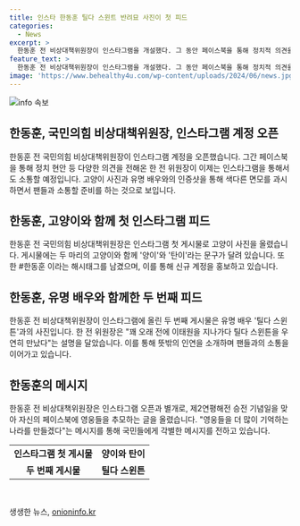 ```yaml
---
title: 인스타 한동훈 틸다 스윈트 반려묘 사진이 첫 피드
categories:
  - News
excerpt: >
  한동훈 전 비상대책위원장이 인스타그램을 개설했다. 그 동안 페이스북을 통해 정치적 의견을 전해왔으나 인스타를 사용하지 않았던 그가 첫 사진으로 고양이를 올렸다. 두 번째 사진은 한국을 방문한 유명 배우 틸다 스윈튼과 함께 찍은 것이다. 또한, 그는 제2연평해전 승전 기념일을 맞아 전투에 대한 글도 게시했다. 한동훈 전 위원장의 다양한 콘텐츠가 기대된다.
feature_text: >
  한동훈 전 비상대책위원장이 인스타그램을 개설했다. 그 동안 페이스북을 통해 정치적 의견을 전해왔으나 인스타를 사용하지 않았던 그가 첫 사진으로 고양이를 올렸다. 두 번째 사진은 한국을 방문한 유명 배우 틸다 스윈튼과 함께 찍은 것이다. 또한, 그는 제2연평해전 승전 기념일을 맞아 전투에 대한 글도 게시했다. 한동훈 전 위원장의 다양한 콘텐츠가 기대된다.
image: 'https://www.behealthy4u.com/wp-content/uploads/2024/06/news.jpg'
---
```


<p><img src="https://www.behealthy4u.com/wp-content/uploads/2024/06/news.jpg" alt="info 속보" /></p>

<h2 data-ke-size="size26">한동훈, 국민의힘 비상대책위원장, 인스타그램 계정 오픈</h2>

<p data-ke-size="size16">한동훈 전 국민의힘 비상대책위원장이 인스타그램 계정을 오픈했습니다. 그간 페이스북을 통해 정치 현안 등 다양한 의견을 전해온 한 전 위원장이 이제는 인스타그램을 통해서도 소통할 예정입니다. 고양이 사진과 유명 배우와의 인증샷을 통해 색다른 면모를 과시하면서 팬들과 소통할 준비를 하는 것으로 보입니다.</p>

<h2 data-ke-size="size26">한동훈, 고양이와 함께 첫 인스타그램 피드</h2>

<p data-ke-size="size16">한동훈 전 국민의힘 비상대책위원장은 인스타그램 첫 게시물로 고양이 사진을 올렸습니다. 게시물에는 두 마리의 고양이와 함께 '양이'와 '탄이'라는 문구가 달려 있습니다. 또한 #한동훈 이라는 해시태그를 남겼으며, 이를 통해 신규 계정을 홍보하고 있습니다.</p>

<h2 data-ke-size="size26">한동훈, 유명 배우와 함께한 두 번째 피드</h2>

<p data-ke-size="size16">한동훈 전 비상대책위원장이 인스타그램에 올린 두 번째 게시물은 유명 배우 '틸다 스윈튼'과의 사진입니다. 한 전 위원장은 "꽤 오래 전에 이태원을 지나가다 틸다 스윈튼을 우연히 만났다"는 설명을 달았습니다. 이를 통해 뜻밖의 인연을 소개하며 팬들과의 소통을 이어가고 있습니다.</p>

<h2 data-ke-size="size26">한동훈의 메시지</h2>

<p data-ke-size="size16">한동훈 전 비상대책위원장은 인스타그램 오픈과 별개로, 제2연평해전 승전 기념일을 맞아 자신의 페이스북에 영웅들을 추모하는 글을 올렸습니다. "영웅들을 더 많이 기억하는 나라를 만들겠다"는 메시지를 통해 국민들에게 각별한 메시지를 전하고 있습니다.</p>

<table>
  <tr>
    <td style="text-align: center; height: 17px;"><b>인스타그램 첫 게시물</b></td>
    <td style="text-align: center; height: 17px;"><b>양이와 탄이</b></td>
  </tr>
  <tr>
    <td style="text-align: center; height: 17px;"><b>두 번째 게시물</b></td>
    <td style="text-align: center; height: 17px;"><b>틸다 스윈튼</b></td>
  </tr>
</table>

<p data-ke-size="size16">&nbsp;</p>
생생한 뉴스, <a href="https://onioninfo.kr" rel="dofollow">onioninfo.kr</a>


